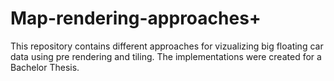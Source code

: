 # Map-rendering-approaches+
This repository contains different approaches for vizualizing big floating car data using pre rendering and tiling.
The implementations were created for a Bachelor Thesis.
